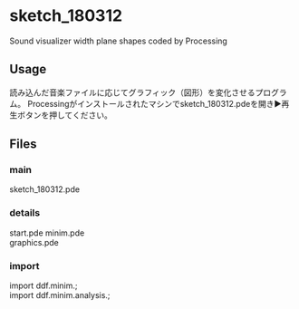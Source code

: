 # sketch_180312

Sound visualizer width plane shapes 
coded by Processing

## Usage
 読み込んだ音楽ファイルに応じてグラフィック（図形）を変化させるプログラム。
 Processingがインストールされたマシンでsketch_180312.pdeを開き▶再生ボタンを押してください。

## Files

### main
sketch_180312.pde

### details
start.pde minim.pde <br>
graphics.pde

### import
import ddf.minim.; <br>
import ddf.minim.analysis.;
